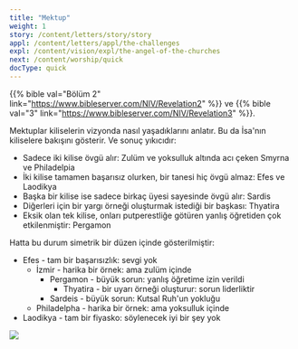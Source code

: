 ```yaml
---
title: "Mektup"
weight: 1
story: /content/letters/story/story
appl: /content/letters/appl/the-challenges
expl: /content/vision/expl/the-angel-of-the-churches
next: /content/worship/quick
docType: quick
---
```


{{% bible val="Bölüm 2" link="https://www.bibleserver.com/NIV/Revelation2" %}} ve {{% bible val="3" link="https://www.bibleserver.com/NIV/Revelation3" %}}.

Mektuplar kiliselerin vizyonda nasıl yaşadıklarını anlatır. Bu da İsa'nın kiliselere bakışını gösterir. Ve sonuç yıkıcıdır:
- Sadece iki kilise övgü alır: Zulüm ve yoksulluk altında acı çeken Smyrna ve Philadelpia
- İki kilise tamamen başarısız olurken, bir tanesi hiç övgü almaz: Efes ve Laodikya
- Başka bir kilise ise sadece birkaç üyesi sayesinde övgü alır: Sardis
- Diğerleri için bir yargı örneği oluşturmak istediği bir başkası: Thyatira
- Eksik olan tek kilise, onları putperestliğe götüren yanlış öğretiden çok etkilenmiştir: Pergamon

Hatta bu durum simetrik bir düzen içinde gösterilmiştir:
- Efes - tam bir başarısızlık: sevgi yok
    - İzmir - harika bir örnek: ama zulüm içinde
        - Pergamon - büyük sorun: yanlış öğretime izin verildi
            - Thyatira - bir uyarı örneği oluşturur: sorun liderliktir
        - Sardeis - büyük sorun: Kutsal Ruh'un yokluğu
    - Philadelpha - harika bir örnek: ama yoksulluk içinde
- Laodikya - tam bir fiyasko: söylenecek iyi bir şey yok

![](/images/Churches_tr.jpg)
